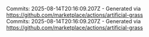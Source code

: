 Commits: 2025-08-14T20:16:09.207Z - Generated via https://github.com/marketplace/actions/artificial-grass
<br>
Commits: 2025-08-14T20:16:09.207Z - Generated via https://github.com/marketplace/actions/artificial-grass
<br>
